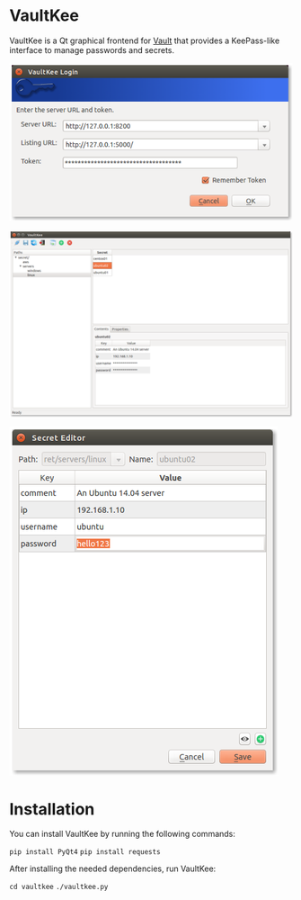 # VaultKee
VaultKee is a Qt graphical frontend for [Vault](https://www.vaultproject.io/)
that provides a KeePass-like interface to manage passwords and secrets.

![login](screenshot01.png)

![vaultkee](screenshot02.png)

![vaultkee](screenshot03.png)


# Installation
You can install VaultKee by running the following commands:

`pip install PyQt4`
`pip install requests`

After installing the needed dependencies, run VaultKee:

`cd vaultkee`
`./vaultkee.py`
